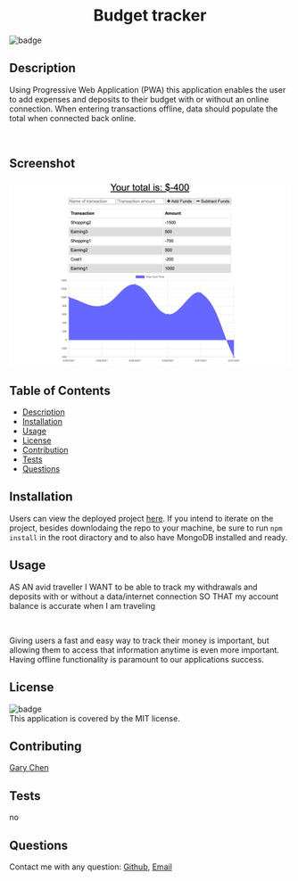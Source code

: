 <h1 align="center">Budget tracker</h1>

![badge](https://img.shields.io/badge/license-MIT-brightgreen)<br />

## Description 
Using Progressive Web Application (PWA) this application enables the user to add expenses and deposits to their budget with or without an online connection. When entering transactions offline, data should populate the total when connected back online.



<br/>

## Screenshot
![workoutTracker](./demo/Budget_Tracker.png)
  

## Table of Contents

- [Description](#description)
- [Installation](#installation)
- [Usage](#usage)
- [License](#license)
- [Contribution](#contributing)
- [Tests](#tests)
- [Questions](#questions)

## Installation
Users can view the deployed project [here](https://protected-tundra-99262.herokuapp.com/). If you intend to iterate on the project, besides downlodaing the repo to your machine, be sure to run `npm install` in the root diractory and to also have MongoDB installed and ready.


## Usage
AS AN avid traveller I WANT to be able to track my withdrawals and deposits with or without a data/internet connection SO THAT my account balance is accurate when I am traveling

<br/>

Giving users a fast and easy way to track their money is important, but allowing them to access that information anytime is even more important. Having offline functionality is paramount to our applications success.

## License
![badge](https://img.shields.io/badge/license-MIT-brightgreen)<br />
This application is covered by the MIT license.

## Contributing
[Gary Chen](https://github.com/GaryChen513)

## Tests
no

## Questions
Contact me with any question: [Github](https://github.com/GaryChen513), 
[Email](mailto:garychen19970513@gmail.com)
